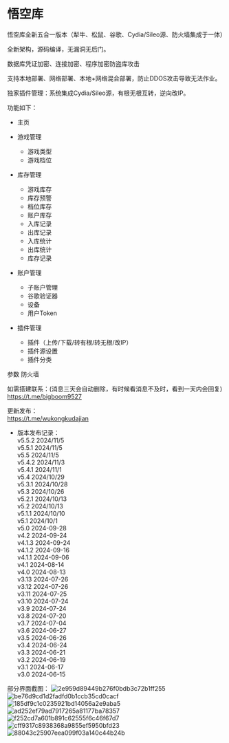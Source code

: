 # 悟空库
悟空库全新五合一版本（犁牛、松鼠、谷歌、Cydia/Sileo源、防火墙集成于一体）

全新架构，源码编译，无漏洞无后门。 

数据库凭证加密、连接加密、程序加密防盗库攻击

支持本地部署、网络部署、本地+网络混合部署，防止DDOS攻击导致无法作业。

独家插件管理：系统集成Cydia/Sileo源，有根无根互转，逆向改IP。   

   
功能如下：

- 主页

- 游戏管理
  - 游戏类型
  - 游戏档位

- 库存管理
  - 游戏库存
  - 库存预警
  - 档位库存
  - 账户库存
  - 入库记录
  - 出库记录
  - 入库统计
  - 出库统计
  - 库存记录

- 账户管理
  - 子账户管理
  - 谷歌验证器
  - 设备
  - 用户Token
   
- 插件管理
  - 插件（上传/下载/转有根/转无根/改IP）
  - 插件源设置
  - 插件分类
    
参数
防火墙

如需搭建联系：(消息三天会自动删除，有时候看消息不及时，看到一天内会回复)   
https://t.me/bigboom9527

更新发布：    
https://t.me/wukongkudajian

- 版本发布记录：   
v5.5.2 2024/11/5   
v5.5.1 2024/11/5   
v5.5 2024/11/5   
v5.4.2 2024/11/3   
v5.4.1 2024/11/1   
v5.4 2024/10/29   
v5.3.1 2024/10/28   
v5.3 2024/10/26   
v5.2.1 2024/10/13   
v5.2 2024/10/13   
v5.1.1 2024/10/10   
v5.1 2024/10/1   
v5.0 2024-09-28   
v4.2 2024-09-24   
v4.1.3 2024-09-24   
v4.1.2 2024-09-16   
v4.1.1 2024-09-06   
v4.1 2024-08-14   
v4.0 2024-08-13   
v3.13 2024-07-26   
v3.12 2024-07-26   
v3.11 2024-07-25   
v3.10 2024-07-24   
v3.9 2024-07-24   
v3.8 2024-07-20   
v3.7 2024-07-04   
v3.6 2024-06-27   
v3.5 2024-06-26   
v3.4 2024-06-24   
v3.3 2024-06-21   
v3.2 2024-06-19   
v3.1 2024-06-17   
v3.0 2024-06-15   



部分界面截图：
![2e959d89449b276f0bdb3c72b1ff255](https://github.com/user-attachments/assets/9a8e605d-a375-4004-a233-cd48a5d4abab)
![be76d9cd1d2fadfd0b1ccb35cd0cacf](https://github.com/user-attachments/assets/e3f60d28-7ed5-4f99-b0bf-8617adf795bd)
![185df9c1c0235921bd14056a2e9aba5](https://github.com/user-attachments/assets/3ed19b4c-0d9a-4256-afb7-7939919c871d)
![ad252ef79ad7917265a81177ba78357](https://github.com/user-attachments/assets/e831a27e-29ba-4008-b1d3-2f5d19169c4f)
![f252cd7a601b891c62555f6c46f67d7](https://github.com/user-attachments/assets/45f79fdf-11fb-4b95-9c7f-a679d80f3b6c)
![cff9317c8938368a9855ef5950bfd23](https://github.com/user-attachments/assets/bd128836-b258-4b6b-8457-071c676c8bea)
![88043c25907eea099f03a140c44b24b](https://github.com/user-attachments/assets/edf69809-7f3a-40f3-a583-3d8827c6189d)






